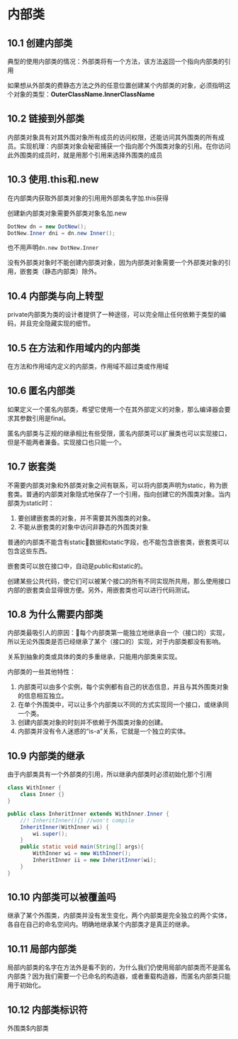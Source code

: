 # 内部类

## 10.1 创建内部类

典型的使用内部类的情况：外部类将有一个方法，该方法返回一个指向内部类的引用

如果想从外部类的费静态方法之外的任意位置创建某个内部类的对象，必须指明这个对象的类型：**OuterClassName.InnerClassName**

## 10.2 链接到外部类

内部类对象具有对其外围对象所有成员的访问权限，还能访问其外围类的所有成员。实现机理：内部类对象会秘密捕获一个指向那个外围类对象的引用。在你访问此外围类的成员时，就是用那个引用来选择外围类的成员

## 10.3 使用.this和.new

在内部类内获取外部类对象的引用用外部类名字加.this获得

创建新内部类对象需要外部类对象名加.new

```Java
DotNew dn = new DotNew();
DotNew.Inner dni = dn.new Inner();
```

也不用声明``dn.new DotNew.Inner``

没有外部类对象时不能创建内部类对象，因为内部类对象需要一个外部类对象的引用，嵌套类（静态内部类）除外。

## 10.4 内部类与向上转型

private内部类为类的设计者提供了一种途径，可以完全阻止任何依赖于类型的编码，并且完全隐藏实现的细节。

## 10.5 在方法和作用域内的内部类

在方法和作用域内定义的内部类，作用域不超过类或作用域

## 10.6 匿名内部类

如果定义一个匿名内部类，希望它使用一个在其外部定义的对象，那么编译器会要求其参数引用是final。

匿名内部类与正规的继承相比有些受限，匿名内部类可以扩展类也可以实现接口，但是不能两者兼备。实现接口也只能一个。

## 10.7 嵌套类

不需要内部类对象和外部类对象之间有联系，可以将内部类声明为static，称为嵌套类。普通的内部类对象隐式地保存了一个引用，指向创建它的外围类对象。当内部类为static时：

1. 要创建嵌套类的对象，并不需要其外围类的对象。
1. 不能从嵌套类的对象中访问非静态的外围类对象

普通的内部类不能含有static数据和static字段，也不能包含嵌套类，嵌套类可以包含这些东西。

嵌套类可以放在接口中，自动是public和static的。

创建某些公共代码，使它们可以被某个接口的所有不同实现所共用，那么使用接口内部的嵌套类会显得很方便。另外，用嵌套类也可以进行代码测试。

## 10.8 为什么需要内部类

内部类最吸引人的原因：每个内部类第一能独立地继承自一个（接口的）实现，所以无论外围类是否已经继承了某个（接口的）实现，对于内部类都没有影响。

关系到抽象的类或具体的类的多重继承，只能用内部类来实现。

内部类的一些其他特性：

1. 内部类可以由多个实例，每个实例都有自己的状态信息，并且与其外围类对象的信息相互独立。
1. 在单个外围类中，可以让多个内部类以不同的方式实现同一个接口，或继承同一个类。
1. 创建内部类对象的时刻并不依赖于外围类对象的创建。
1. 内部类并没有令人迷惑的“is-a”关系，它就是一个独立的实体。

## 10.9 内部类的继承

由于内部类具有一个外部类的引用，所以继承内部类时必须初始化那个引用

```Java
class WithInner {
    class Inner {}
}

public class InheritInner extends WithInner.Inner {
    //! InheritInner(){} //won't compile
    InheritInner(WithInner wi) {
        wi.super();
    }
    public static void main(String[] args){
        WithInner wi = new WithInner();
        InheritInner ii = new InheritInner(wi);
    }
}
```

## 10.10 内部类可以被覆盖吗

继承了某个外围类，内部类并没有发生变化，两个内部类是完全独立的两个实体，各自在自己的命名空间内。明确地继承某个内部类才是真正的继承。

## 10.11 局部内部类

局部内部类的名字在方法外是看不到的，为什么我们仍使用局部内部类而不是匿名内部类？因为我们需要一个已命名的构造器，或者重载构造器，而匿名内部类只能用于初始化。

## 10.12 内部类标识符

外围类$内部类